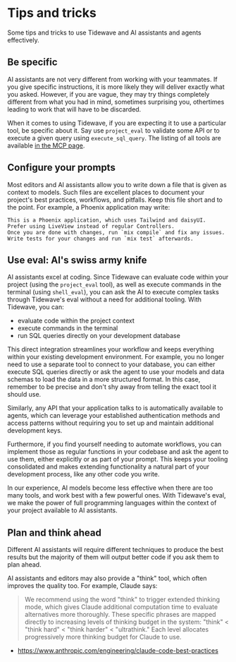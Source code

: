 # Tips and tricks

Some tips and tricks to use Tidewave and AI assistants and agents effectively.

## Be specific

AI assistants are not very different from working with your teammates.
If you give specific instructions, it is more likely they will deliver
exactly what you asked. However, if you are vague, they may try things
completely different from what you had in mind, sometimes surprising you,
othertimes leading to work that will have to be discarded.

When it comes to using Tidewave, if you are expecting it to use a particular
tool, be specific about it. Say use `project_eval` to validate some API
or to execute a given query using `execute_sql_query`. The listing of all
tools are available [in the MCP page](../editors/mcp.md).

## Configure your prompts

Most editors and AI assistants allow you to write down a file that
is given as context to models. Such files are excellent places to
document your project's best practices, workflows, and pitfalls.
Keep this file short and to the point. For example, a Phoenix
application may write:

```text
This is a Phoenix application, which uses Tailwind and daisyUI.
Prefer using LiveView instead of regular Controllers.
Once you are done with changes, run `mix compile` and fix any issues.
Write tests for your changes and run `mix test` afterwards.
```

## Use eval: AI's swiss army knife

AI assistants excel at coding. Since Tidewave can evaluate code within your
project (using the `project_eval` tool), as well as execute commands in the
terminal (using `shell_eval`), you can ask the AI to execute complex tasks
through Tidewave's eval without a need for additional tooling. With Tidewave,
you can:

  * evaluate code within the project context
  * execute commands in the terminal
  * run SQL queries directly on your development database

This direct integration streamlines your workflow and keeps everything within
your existing development environment. For example, you no longer need to use
a separate tool to connect to your database, you can either execute SQL queries
directly or ask the agent to use your models and data schemas to load the data
in a more structured format. In this case, remember to be precise and don't shy
away from telling the exact tool it should use.

Similarly, any API that your application talks to is automatically available
to agents, which can leverage your established authentication methods and
access patterns without requiring you to set up and maintain additional
development keys.

Furthermore, if you find yourself needing to automate workflows, you can
implement those as regular functions in your codebase and ask the agent to use
them, either explicitly or as part of your prompt. This keeps your tooling
consolidated and makes extending functionality a natural part of your development
process, like any other code you write.

In our experience, AI models become less effective when there are too many tools,
and work best with a few powerful ones. With Tidewave's eval, we make the power
of full programming languages within the context of your project available to
AI assistants.

## Plan and think ahead

Different AI assistants will require different techniques to produce the
best results but the majority of them will output better code if you ask
them to plan ahead.

AI assistants and editors may also provide a "think" tool, which often
improves the quality too. For example, Claude says:

> We recommend using the word "think" to trigger extended thinking mode,
> which gives Claude additional computation time to evaluate alternatives
> more thoroughly. These specific phrases are mapped directly to increasing
> levels of thinking budget in the system: "think" < "think hard" <
> "think harder" < "ultrathink." Each level allocates progressively more
> thinking budget for Claude to use.

- https://www.anthropic.com/engineering/claude-code-best-practices
